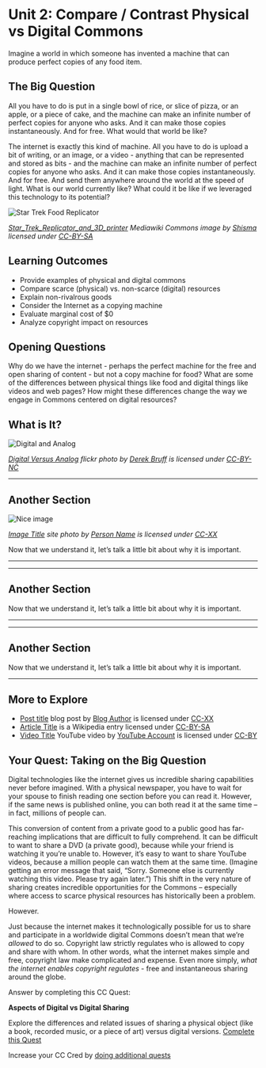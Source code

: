 # Unit 2: Compare / Contrast Physical vs Digital Commons

Imagine a world in which someone has invented a machine that can produce perfect copies of any food item. 


## The Big Question

All you have to do is put in a single bowl of rice, or slice of pizza, or an apple, or a piece of cake, and the machine can make an infinite number of perfect copies for anyone who asks. And it can make those copies instantaneously. And for free. What would that world be like?


The internet is exactly this kind of machine. All you have to do is upload a bit of writing, or an image, or a video - anything that can be represented and stored as bits - and the machine can  make an infinite number of perfect copies for anyone who asks. And it can make those copies instantaneously. And for free. And send them anywhere around the world at the speed of light. What is our world currently like? What could it be like if we leveraged this technology to its potential?

![Star Trek Food Replicator](https://github.com/creativecommons/cc-cert-map/blob/master/img/core/star-trek-replicator.png "graphic of a Star Trek Food Replicator")

*[Star_Trek_Replicator_and_3D_printer](https://en.wikipedia.org/wiki/File:Star_Trek_Replicator_and_3D_printer.svg) Mediawiki Commons image by [Shisma](https://commons.wikimedia.org/w/index.php?title=User:Shisma) licensed under [CC-BY-SA](http://creativecommons.org/licenses/by-sa/3.0/)*



## Learning Outcomes

* Provide examples of physical and digital commons
* Compare scarce (physical) vs. non-scarce (digital) resources
* Explain non-rivalrous goods
* Consider the Internet as a copying machine
* Evaluate marginal cost of $0
* Analyze copyright impact on resources


## Opening Questions

Why do we have the internet - perhaps the perfect machine for the free and open sharing of content - but not a copy machine for food? What are some of the differences between physical things like food and digital things like videos and web pages? How might these differences change the way we engage in Commons centered on digital resources?


  
## What is It?

![Digital and Analog](https://github.com/creativecommons/cc-cert-map/blob/master/img/core/digital-analog.jpg "Digital vs Analog image, crayons on a tablet device")

*[Digital Versus Analog](https://www.flickr.com/photos/derekbruff/6134574629) flickr photo by [Derek Bruff](https://www.flickr.com/photos/derekbruff/)  is licensed under [CC-BY-NC](https://creativecommons.org/licenses/by-nc/2.0/)*







---
  
## Another Section

![Nice image](https://github.com/creativecommons/cc-cert-map/blob/master/img/core/image-placeholder.png "Nice Image")

*[Image Title](http://image.link) site photo by [Person Name](http://person.link)  is licensed under [CC-XX](http://creativecommons/org/licenselink)*



Now that we understand it, let’s talk a little bit about why it is important.


---

---
  
## Another Section

Now that we understand it, let’s talk a little bit about why it is important.


---

---
  
## Another Section

Now that we understand it, let’s talk a little bit about why it is important.


---


## More to Explore


* [Post title](http://post.link) blog post by [Blog Author](http://blog.link)  is licensed under [CC-XX](http://creativecommons.org/licenses/licenselink)
* [Article Title](https://en.wikipedia.org/wiki/link) is a Wikipedia entry licensed under [CC-BY-SA](http://creativecommons.org/licenses/by-sa/3.0/)
* [Video Title](https://www.youtube.com/watch?v=) YouTube video by [YouTube Account](https://www.youtube.com/channel/-----)  is licensed under [CC-BY](https://creativecommons.org/licenses/by/3.0/)

  
## Your Quest: Taking on the Big Question

Digital technologies like the internet gives us incredible sharing capabilities never before imagined. With a physical newspaper, you have to wait for your spouse to finish reading one section before you can read it. However, if the same news is published online, you can both read it at the same time – in fact, millions of people can.


This conversion of content from a private good to a public good has far-reaching implications that are difficult to fully comprehend. It can be difficult to want to share a DVD (a private good), because while your friend is watching it you’re unable to. However, it’s easy to want to share YouTube videos, because a million people can watch them at the same time. (Imagine getting an error message that said, “Sorry. Someone else is currently watching this video. Please try again later.”) This shift in the very nature of sharing creates incredible opportunities for the Commons – especially where access to scarce physical resources has historically been a problem.


However.


Just because the internet makes it technologically possible for us to share and participate in a worldwide digital Commons doesn’t mean that we’re *allowed* to do so. Copyright law strictly regulates who is allowed to copy and share with whom. In other words, what the internet makes simple and free, copyright law make complicated and expense. Even more simply, *what the internet enables copyright regulates* - free and instantaneous sharing around the globe.


Answer by completing this CC Quest:

**Aspects of Digital vs Digital Sharing**

Explore the differences and related issues of sharing a physical object (like a book, recorded music, or a piece of art) versus digital versions. [Complete this Quest](https://quests.creativecommons.org/assignments/aspects-of-digital-vs-digital-sharing/)

Increase your CC Cred by [doing additional quests](https://quests.creativecommons.org/cats/physical-digital/)

